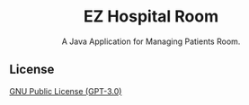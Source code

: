 <div align="center">
  <h1>EZ Hospital Room</h1>
  <p>
    A Java Application for Managing Patients Room.
  </p>
</div>

<h2>License</h2>

[GNU Public License (GPT-3.0)](./LICENSE)
